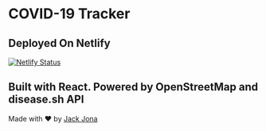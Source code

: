 # COVID-19 Tracker

## Deployed On Netlify

[![Netlify Status](https://api.netlify.com/api/v1/badges/bb8d0fc2-c80c-443f-906d-d1445770e60b/deploy-status)](https://app.netlify.com/sites/jackcovid/deploys)

## Built with React. Powered by OpenStreetMap and disease.sh API

Made with :heart: by [Jack Jona](https://jackjona.ga)


